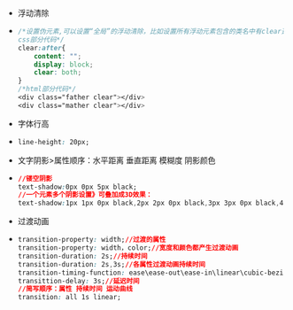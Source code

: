 - 浮动清除

- ```css
  /*设置伪元素,可以设置“全局”的浮动清除，比如设置所有浮动元素包含的类名中有clear选择器
  css部分代码*/
  clear:after{
      content: "";
      display: block;
      clear: both;
  }
  /*html部分代码*/
  <div class="father clear"></div>
  <div class="mather clear"></div>
  ```

- 字体行高

- ```css
  line-height: 20px;
  ```

- 文字阴影>属性顺序：水平距离   垂直距离   模糊度   阴影颜色

- ```css
  //镂空阴影
  text-shadow:0px 0px 5px black;
  //一个元素多个阴影设置》可叠加成3D效果：
  text-shadow:1px 1px 0px black,2px 2px 0px black,3px 3px 0px black,4px 4px 0px black,5px 5px 0px blue;
  ```

- 过渡动画

- ```css
  transition-property: width;//过渡的属性
  transition-property: width，color;//宽度和颜色都产生过渡动画
  transition-duration: 2s;//持续时间
  transition-duration: 2s,3s;//各属性过渡动画持续时间
  transition-timing-function: ease\ease-out\ease-in\linear\cubic-bezier(0.2,0.3,0.5,0.6);//运动曲线
  transittion-delay: 3s;//延迟时间
  //简写顺序：属性 持续时间 运动曲线
  transition: all 1s linear;
```
  
  